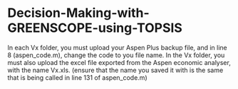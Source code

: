 # Decision-Making-with-GREENSCOPE-using-TOPSIS
 In each Vx folder, you must upload your Aspen Plus backup file, and in line 8 (aspen_code.m), change the code to you file name. 
 In the Vx folder, you must also upload the excel file exported from the Aspen economic analyser, with the name Vx.xls. 
 (ensure that the name you saved it with is the same that is being called in line 131 of aspen_code.m)

 
